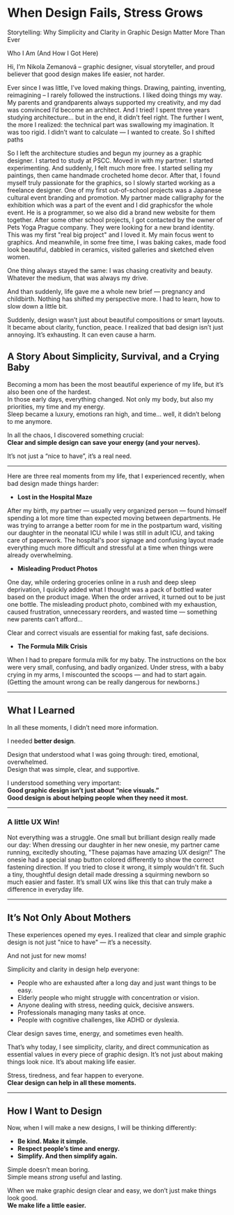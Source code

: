 # When Design Fails, Stress Grows
Storytelling: Why Simplicity and Clarity in Graphic Design Matter More Than Ever

Who I Am (And How I Got Here)

Hi, I’m Nikola Zemanová – graphic designer, visual storyteller, and proud believer that good design makes life easier, not harder.

Ever since I was little, I’ve loved making things. Drawing, painting, inventing, reimagining – I rarely followed the instructions. I liked doing things my way. My parents and grandparents always supported my creativity, and my dad was convinced I’d become an architect.
And I tried! I spent three years studying architecture… but in the end, it didn’t feel right. The further I went, the more I realized: the technical part was swallowing my imagination. It was too rigid. I didn’t want to calculate — I wanted to create. So I shifted paths

So I left the architecture studies and begun my journey as a graphic designer. I started to study at PSCC. Moved in with my partner. I started experimenting.
And suddenly, I felt much more free. I started selling my paintings, then came handmade crocheted home decor. After that, I found myself truly passionate for the graphics, so I slowly started working as a freelance designer. One of my first out-of-school projects was a Japanese cultural event branding and promotion. My partner made calligraphy for the exhibition which was a part of the event and I did graphicsfor the whole event. He is a programmer, so we also did a brand new website for them together. After some other school projects, I got contacted by the owner of Pets Yoga Prague company. They were looking for a new brand identity. This was my first "real big project" and I loved it. My main focus went to graphics. And meanwhile, in some free time, I was baking cakes, made food look beautiful, dabbled in ceramics, visited galleries and sketched elven women.

One thing always stayed the same:
I was chasing creativity and beauty. Whatever the medium, that was always my drive.

And than suddenly, life gave me a whole new brief —
pregnancy and childbirth.
Nothing has shifted my perspective more. I had to learn, how to slow down a little bit.

Suddenly, design wasn’t just about beautiful compositions or smart layouts.
It became about clarity, function, peace.
I realized that bad design isn’t just annoying. It’s exhausting. It can even cause a harm. 

## A Story About Simplicity, Survival, and a Crying Baby

Becoming a mom has been the most beautiful experience of my life, but it’s also been one of the hardest.  
In those early days, everything changed. Not only my body, but also my priorities, my time and my energy.  
Sleep became a luxury, emotions ran high, and time... well, it didn’t belong to me anymore.

In all the chaos, I discovered something crucial:  
**Clear and simple design can save your energy (and your nerves).**

It’s not just a “nice to have”, it’s a real need.

---


Here are three real moments from my life, that I experienced recently, when bad design made things harder:

- **Lost in the Hospital Maze**

After my birth, my partner — usually very organized person — found himself spending a lot more time than expected moving between departments. He was trying to arrange a better room for me in the postpartum ward, visiting our daughter in the neonatal ICU while I was still in adult ICU, and taking care of paperwork.
The hospital's poor signage and confusing layout made everything much more difficult and stressful at a time when things were already overwhelming.

- **Misleading Product Photos**

One day, while ordering groceries online in a rush and deep sleep deprivation, I quickly added what I thought was a pack of bottled water based on the product image.
When the order arrived, it turned out to be just one bottle.
The misleading product photo, combined with my exhaustion, caused frustration, unnecessary reorders, and wasted time — something new parents can’t afford...

Clear and correct visuals are essential for making fast, safe decisions.

- **The Formula Milk Crisis**

When I had to prepare formula milk for my baby.
The instructions on the box were very small, confusing, and badly organized.
Under stress, with a baby crying in my arms, I miscounted the scoops — and had to start again.
(Getting the amount wrong can be really dangerous for newborns.)

---

## What I Learned

In all these moments, I didn’t need more information.

I needed **better design**.

Design that understood what I was going through: tired, emotional, overwhelmed.  
Design that was simple, clear, and supportive.

I understood something very important:  
**Good graphic design isn’t just about “nice visuals.”**  
**Good design is about helping people when they need it most.**

---

### **A little UX Win!**

Not everything was a struggle.
One small but brilliant design really made our day:
When dressing our daughter in her new onesie, my partner came running, excitedly shouting, "These pajamas have amazing UX design!"
The onesie had a special snap button colored differently to show the correct fastening direction.
If you tried to close it wrong, it simply wouldn't fit.
Such a tiny, thoughtful design detail made dressing a squirming newborn so much easier and faster.
It’s small UX wins like this that can truly make a difference in everyday life.


---

## It’s Not Only About Mothers

These experiences opened my eyes.
I realized that clear and simple graphic design is not just "nice to have" — it’s a necessity.

And not just for new moms!

Simplicity and clarity in design help everyone:

- People who are exhausted after a long day and just want things to be easy.
- Elderly people who might struggle with concentration or vision.
- Anyone dealing with stress, needing quick, decisive answers.
- Professionals managing many tasks at once.
- People with cognitive challenges, like ADHD or dyslexia.

Clear design saves time, energy, and sometimes even health.

That’s why today, I see simplicity, clarity, and direct communication as essential values in every piece of graphic design.
It’s not just about making things look nice.
It’s about making life easier.

Stress, tiredness, and fear happen to everyone.  
**Clear design can help in all these moments.**

---

## How I Want to Design

Now, when I will make a new designs, I will be thinking differently:

- **Be kind. Make it simple.**
- **Respect people’s time and energy.**
- **Simplify. And then simplify again.**

Simple doesn’t mean boring.  
Simple means *strong* useful and lasting.

When we make graphic design clear and easy, we don’t just make things look good.  
**We make life a little easier.**

